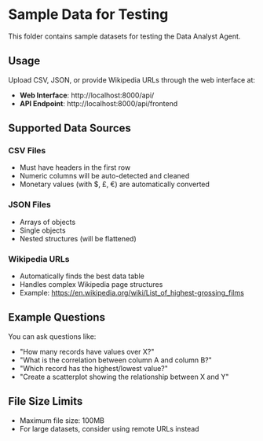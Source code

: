 # Sample Data for Testing

This folder contains sample datasets for testing the Data Analyst Agent.

## Usage

Upload CSV, JSON, or provide Wikipedia URLs through the web interface at:
- **Web Interface**: http://localhost:8000/api/
- **API Endpoint**: http://localhost:8000/api/frontend

## Supported Data Sources

### CSV Files
- Must have headers in the first row
- Numeric columns will be auto-detected and cleaned
- Monetary values (with $, £, €) are automatically converted

### JSON Files
- Arrays of objects
- Single objects
- Nested structures (will be flattened)

### Wikipedia URLs
- Automatically finds the best data table
- Handles complex Wikipedia page structures
- Example: https://en.wikipedia.org/wiki/List_of_highest-grossing_films

## Example Questions

You can ask questions like:
- "How many records have values over X?"
- "What is the correlation between column A and column B?"
- "Which record has the highest/lowest value?"
- "Create a scatterplot showing the relationship between X and Y"

## File Size Limits

- Maximum file size: 100MB
- For large datasets, consider using remote URLs instead
